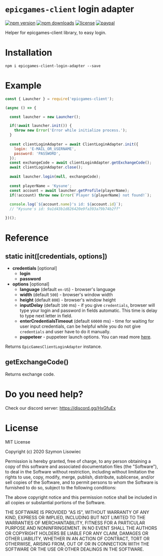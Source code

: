 # `epicgames-client` login adapter
[![npm version](https://img.shields.io/npm/v/epicgames-client-login-adapter.svg)](https://npmjs.com/package/epicgames-client-login-adapter)
[![npm downloads](https://img.shields.io/npm/dm/epicgames-client-login-adapter.svg)](https://npmjs.com/package/epicgames-client-login-adapter)
[![license](https://img.shields.io/npm/l/epicgames-client-login-adapter.svg)](https://github.com/SzymonLisowiec/node-epicgames-client-login-adapter/blob/master/LICENSE.MD)
[![paypal](https://img.shields.io/badge/paypal-donate-orange.svg)](https://www.paypal.com/cgi-bin/webscr?cmd=_donations&business=szymonlisowiec%40gmail.com&currency_code=USD&source=url)

Helper for epicgames-client library, to easy login.

# Installation
```
npm i epicgames-client-login-adapter --save
```

# Example
```javascript
const { Launcher } = require('epicgames-client');

(async () => {

  const launcher = new Launcher();

  if(!await launcher.init()) {
    throw new Error('Error while initialize process.');
  }
  
  const clientLoginAdapter = await ClientLoginAdapter.init({
    login: 'E-MAIL_OR_USERNAME',
    password: 'PASSWORD',
  });
  const exchangeCode = await clientLoginAdapter.getExchangeCode();
  await clientLoginAdapter.close();
  
  await launcher.login(null, exchangeCode);
  
  const playerName = 'Kysune';
  const account = await launcher.getProfile(playerName);
  if(!account) throw new Error(`Player ${playerName} not found!`);
	
  console.log(`${account.name}'s id: ${account.id}`);
  // "Kysune's id: 9a1d43b1d826420e9fa393a79b74b2ff"

})();
```

# Reference

## static init([credentials, options])
- **credentials** [optional]
  - **login**
  - **password**
- **options** [optional]
  - **language** (default `en-US`) - browser's language
  - **width** (default `500`) - browser's window width
  - **height** (default `800`) - browser's window height
  - **inputDelay** (default `100` ms) - if you give `credentials`, browser will type your login and password in fields automatic. This time is delay to type next letter in field.
  - **enterCredentialsTimeout** (default `60000` ms) - time for waiting for user input credentials, can be helpful while you do not give `credentials` and user have to do it manually.
  - **puppeteer** - puppeteer launch options. You can read more [here](https://pptr.dev/#?product=Puppeteer&version=v2.1.1&show=api-puppeteerlaunchoptions).

Returns `EpicGamesClientLoginAdapter` instance.

## getExchangeCode()
Returns exchange code.

# Do you need help?
Check our discord server: https://discord.gg/HxGfuEx

# License
MIT License

Copyright (c) 2020 Szymon Lisowiec

Permission is hereby granted, free of charge, to any person obtaining a copy
of this software and associated documentation files (the "Software"), to deal
in the Software without restriction, including without limitation the rights
to use, copy, modify, merge, publish, distribute, sublicense, and/or sell
copies of the Software, and to permit persons to whom the Software is
furnished to do so, subject to the following conditions:

The above copyright notice and this permission notice shall be included in all
copies or substantial portions of the Software.

THE SOFTWARE IS PROVIDED "AS IS", WITHOUT WARRANTY OF ANY KIND, EXPRESS OR
IMPLIED, INCLUDING BUT NOT LIMITED TO THE WARRANTIES OF MERCHANTABILITY,
FITNESS FOR A PARTICULAR PURPOSE AND NONINFRINGEMENT. IN NO EVENT SHALL THE
AUTHORS OR COPYRIGHT HOLDERS BE LIABLE FOR ANY CLAIM, DAMAGES OR OTHER
LIABILITY, WHETHER IN AN ACTION OF CONTRACT, TORT OR OTHERWISE, ARISING FROM,
OUT OF OR IN CONNECTION WITH THE SOFTWARE OR THE USE OR OTHER DEALINGS IN THE
SOFTWARE.
